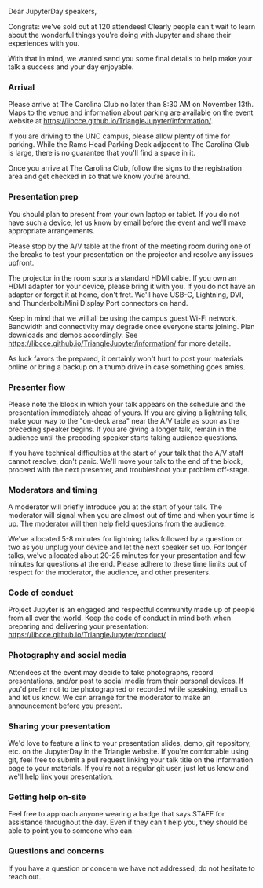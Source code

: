 Dear JupyterDay speakers,

Congrats: we've sold out at 120 attendees! Clearly people can't wait to learn about the wonderful things you're doing with Jupyter and share their experiences with you.

With that in mind, we wanted send you some final details to help make your talk a success and your day enjoyable.

### Arrival

Please arrive at The Carolina Club no later than 8:30 AM on November 13th. Maps to the venue and information about parking are available on the event website at https://libcce.github.io/TriangleJupyter/information/.

If you are driving to the UNC campus, please allow plenty of time for parking. While the Rams Head Parking Deck adjacent to The Carolina Club is large, there is no guarantee that you'll find a space in it.

Once you arrive at The Carolina Club, follow the signs to the registration area and get checked in so that we know you're around.

### Presentation prep

You should plan to present from your own laptop or tablet. If you do not have such a device, let us know by email before the event and we'll make appropriate arrangements.

Please stop by the A/V table at the front of the meeting room during one of the breaks to test your presentation on the projector and resolve any issues upfront.

The projector in the room sports a standard HDMI cable. If you own an HDMI adapter for your device, please bring it with you. If you do not have an adapter or forget it at home, don't fret. We'll have USB-C, Lightning, DVI, and Thunderbolt/Mini Display Port connectors on hand.

Keep in mind that we will all be using the campus guest Wi-Fi network. Bandwidth and connectivity may degrade once everyone starts joining. Plan downloads and demos accordingly. See https://libcce.github.io/TriangleJupyter/information/ for more details.

As luck favors the prepared, it certainly won't hurt to post your materials online or bring a backup on a thumb drive in case something goes amiss.

### Presenter flow

Please note the block in which your talk appears on the schedule and the presentation immediately ahead of yours. If you are giving a lightning talk, make your way to the "on-deck area" near the A/V table as soon as the preceding speaker begins. If you are giving a longer talk, remain in the audience until the preceding speaker starts taking audience questions.

If you have technical difficulties at the start of your talk that the A/V staff cannot resolve, don't panic. We'll move your talk to the end of the block, proceed with the next presenter, and troubleshoot your problem off-stage.

### Moderators and timing

A moderator will briefly introduce you at the start of your talk. The moderator will signal when you are almost out of time and when your time is up. The moderator will then help field questions from the audience.

We've allocated 5-8 minutes for lightning talks followed by a question or two as you unplug your device and let the next speaker set up. For longer talks, we've allocated about 20-25 minutes for your presentation and few minutes for questions at the end. Please adhere to these time limits out of respect for the moderator, the audience, and other presenters.

### Code of conduct

Project Jupyter is an engaged and respectful community made up of people from all over the world. Keep the code of conduct in mind both when preparing and delivering your presentation: https://libcce.github.io/TriangleJupyter/conduct/

### Photography and social media

Attendees at the event may decide to take photographs, record presentations, and/or post to social media from their personal devices. If you'd prefer not to be photographed or recorded while speaking, email us and let us know. We can arrange for the moderator to make an announcement before you present.

### Sharing your presentation

We'd love to feature a link to your presentation slides, demo, git repository, etc. on the JupyterDay in the Triangle website. If you're comfortable using git, feel free to submit a pull request linking your talk title on the information page to your materials. If you're not a regular git user, just let us know and we'll help link your presentation.

### Getting help on-site

Feel free to approach anyone wearing a badge that says STAFF for assistance throughout the day. Even if they can't help you, they should be able to point you to someone who can.

### Questions and concerns

If you have a question or concern we have not addressed, do not hesitate to reach out.
